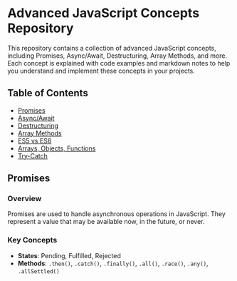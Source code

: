 # Advanced JavaScript Concepts Repository

This repository contains a collection of advanced JavaScript concepts, including Promises, Async/Await, Destructuring, Array Methods, and more. Each concept is explained with code examples and markdown notes to help you understand and implement these concepts in your projects.

## Table of Contents

- [Promises](#promises)
- [Async/Await](#asyncawait)
- [Destructuring](#destructuring)
- [Array Methods](#array-methods)
- [ES5 vs ES6](#es5-vs-es6)
- [Arrays, Objects, Functions](#arrays-objects-functions)
- [Try-Catch](#try-catch)

## Promises

### Overview
Promises are used to handle asynchronous operations in JavaScript. They represent a value that may be available now, in the future, or never.

### Key Concepts
- **States**: Pending, Fulfilled, Rejected
- **Methods**: `.then()`, `.catch()`, `.finally()`, `.all()`, `.race()`, `.any()`, `.allSettled()`

